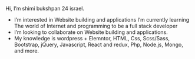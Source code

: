 Hi, I’m shimi bukshpan 24 israel. 
- I’m interested in Website building and applications
I’m currently learning The world of  Internet and programming to be a full stack developer
- I’m looking to collaborate on Website building and applications.
- My knowledge is wordpress + Elemntor, HTML, Css, Scss/Sass, Bootstrap, jQuery, Javascript, React and redux, Php, Node.js, Mongo, and more.
